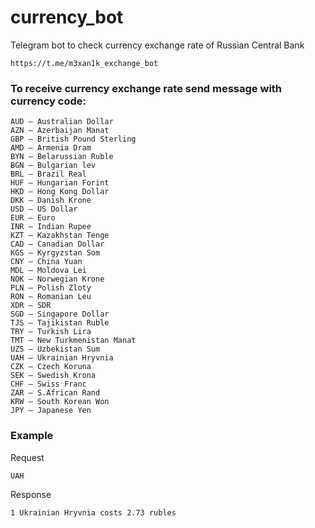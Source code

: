 # currency_bot
Telegram bot to check currency exchange rate of Russian Central Bank

```
https://t.me/m3xan1k_exchange_bot
```

### To receive currency exchange rate send message with currency code:

```
AUD — Australian Dollar
AZN — Azerbaijan Manat
GBP — British Pound Sterling
AMD — Armenia Dram
BYN — Belarussian Ruble
BGN — Bulgarian lev
BRL — Brazil Real
HUF — Hungarian Forint
HKD — Hong Kong Dollar
DKK — Danish Krone
USD — US Dollar
EUR — Euro
INR — Indian Rupee
KZT — Kazakhstan Tenge
CAD — Canadian Dollar
KGS — Kyrgyzstan Som
CNY — China Yuan
MDL — Moldova Lei
NOK — Norwegian Krone
PLN — Polish Zloty
RON — Romanian Leu
XDR — SDR
SGD — Singapore Dollar
TJS — Tajikistan Ruble
TRY — Turkish Lira
TMT — New Turkmenistan Manat
UZS — Uzbekistan Sum
UAH — Ukrainian Hryvnia
CZK — Czech Koruna
SEK — Swedish Krona
CHF — Swiss Franc
ZAR — S.African Rand
KRW — South Korean Won
JPY — Japanese Yen
```

### Example

Request

```
UAH
```

Response

```
1 Ukrainian Hryvnia costs 2.73 rubles
```
